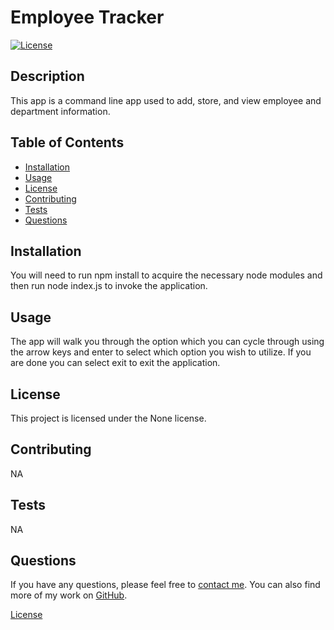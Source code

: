 # Employee Tracker

[![License](https://img.shields.io/badge/license-None-blue.svg)](LICENSE.md)

## Description

This app is a command line app used to add, store, and view employee and department information.

## Table of Contents

- [Installation](#installation)
- [Usage](#usage)
- [License](#license)
- [Contributing](#contributing)
- [Tests](#tests)
- [Questions](#questions)

## Installation

You will need to run npm install to acquire the necessary node modules and then run node index.js to invoke the application.

## Usage

The app will walk you through the option which you can cycle through using the arrow keys and enter to select which option you wish to utilize. If you are done you can select exit to exit the application.

## License

This project is licensed under the None license.

## Contributing

NA

## Tests

NA

## Questions

If you have any questions, please feel free to [contact me](mailto:conner.williams4@gmail.com). You can also find more of my work on [GitHub](https://github.com/cwilli94).

[License](LICENSE.md)
